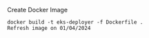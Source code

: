 
Create Docker Image
```
docker build -t eks-deployer -f Dockerfile .
Refresh image on 01/04/2024
```

